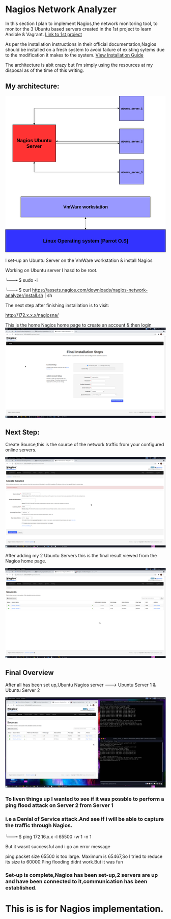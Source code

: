 # Nagios Network Analyzer

In this section I plan to implement Nagios,the network monitoring tool, to monitor the 3 Ubuntu based servers created
in the 1st project to learn Ansible & Vagrant.   [Link to 1st project](https://github.com/Andrews-Projects/Ansible-Vagrant-infrastructure-development-and-deployment)

As per the installation instructions in their official documentation,Nagios should be installed on a fresh system to avoid failure of existing sytems due 
to the modification it makes to the system.   [View Installation Guide](https://assets.nagios.com/downloads/nagios-network-analyzer/docs/Network_Analyzer_Manual_Installation_Instructions.pdf)

The architecture is abit crazy but i'm simply using the resources at my disposal as of the time of this writing.

## My architecture: 

![Image](https://github.com/Andrews-Projects/Security-Operations-Center/blob/master/Network%20monitoring%20with%20Nagios/images/nagios.png)


I set-up an Ubuntu Server on the VmWare workstation & install Nagios

Working on Ubuntu server I hasd to be root. 

└──╼ $ sudo -i

└──╼ $ curl https://assets.nagios.com/downloads/nagios-network-analyzer/install.sh | sh

The next step after finishing installation is to visit:

http://172.x.x.x/nagiosna/

This is the home Nagios home page to create an account & then login
![Nagios_Login_Page](https://github.com/Andrews-Projects/Security-Operations-Center/blob/master/Network%20monitoring%20with%20Nagios/images/nagios_login.png)

## Next Step: 

Create Source,this is the source of the network traffic from your configured online servers.

![Create source page](https://github.com/Andrews-Projects/Security-Operations-Center/blob/master/Network%20monitoring%20with%20Nagios/images/create%20source.png)

After adding my 2 Ubuntu Servers this is the final result viewed from the Nagios home page.

![Sources](https://github.com/Andrews-Projects/Security-Operations-Center/blob/master/Network%20monitoring%20with%20Nagios/images/nagiospanel.png)

## Final Overview

After all has been set up,Ubuntu Nagios server ---> Ubuntu Server 1 & Ubuntu Server 2

![screenshot](https://github.com/Andrews-Projects/Security-Operations-Center/blob/master/Network%20monitoring%20with%20Nagios/images/allactivity.png)


### To liven things up I wanted to see if it was possble to perform a **ping flood attack** on Server 2 from Server 1
### i.e a Denial of Service attack.And see if i will be able to capture the traffic through Nagios.

└──╼ $ ping 172.16.x.x -l 65500 -w 1 -n 1  

But it wasnt successful and i go an error message 

ping:packet size 65500 is too large. Maximum is 65467,So I tried to reduce its size to 60000.Ping flooding didnt work.But it was fun


### Set-up is complete,Nagios has been set-up,2 servers are up and have been connected to it,communication has been established.

# This is is for Nagios implementation.





